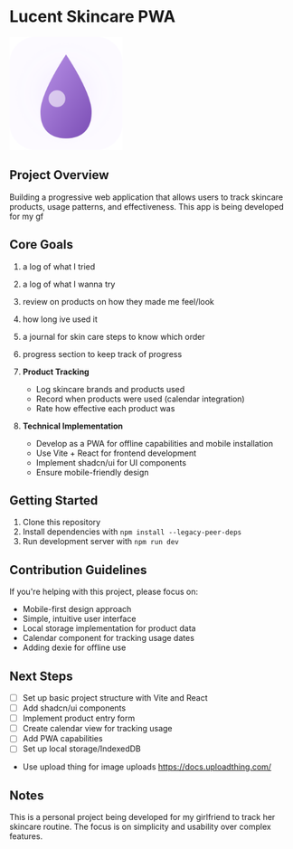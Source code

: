 # Lucent Skincare PWA

<img src="/web/public/lucent-logo.svg" alt="Lucent" width="200" height="200">

## Project Overview
Building a progressive web application that allows users to track skincare products, usage patterns, and effectiveness. This app is being developed for my gf
## Core Goals


1. a log of what I tried 
2. a log of what I wanna try
 3. review on products on how they made me feel/look 
 4. how long ive used it 
 5. a journal for skin care steps to know which order 
 6. progress section to keep track of progress  

1. **Product Tracking**
   - Log skincare brands and products used
   - Record when products were used (calendar integration)
   - Rate how effective each product was

2. **Technical Implementation**
   - Develop as a PWA for offline capabilities and mobile installation
   - Use Vite + React for frontend development
   - Implement shadcn/ui for UI components
   - Ensure mobile-friendly design

## Getting Started

1. Clone this repository
2. Install dependencies with `npm install --legacy-peer-deps`
3. Run development server with `npm run dev`

## Contribution Guidelines

If you're helping with this project, please focus on:

- Mobile-first design approach
- Simple, intuitive user interface
- Local storage implementation for product data
- Calendar component for tracking usage dates
- Adding dexie for offline use

## Next Steps

- [ ] Set up basic project structure with Vite and React
- [ ] Add shadcn/ui components
- [ ] Implement product entry form
- [ ] Create calendar view for tracking usage
- [ ] Add PWA capabilities
- [ ] Set up local storage/IndexedDB
- Use upload thing for image uploads https://docs.uploadthing.com/

## Notes
This is a personal project being developed for my girlfriend to track her skincare routine. The focus is on simplicity and usability over complex features.
